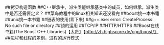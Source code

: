##拷贝构造函数
##C++继承中，派生类能继承基类中的成员，如何继承，派生类中是否还需要定义？
##菜鸟教程中的linux相关知识还没看完
##boost挑一本书籍
##unix挑一本书籍
##链表的使用(背下来)
##g++.exe: error: CreateProcess: No such file or directory
##锁的运用
##TCP/IP
##HTTP/HTTPS
##Boost在线书籍(The Boost C++ Libraries)【太贵】【http://zh.highscore.de/cpp/boost/】
##进程和线程的差别，进程的运行模式

